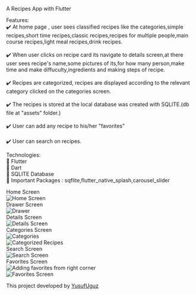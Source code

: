 A Recipes App with Flutter<br />

Features:<br />
:heavy_check_mark: At home page , user sees classified recipes like the categories,simple recipes,short time recipes,classic recipes,recipes for multiple people,main course recipes,light meal recipes,drink recipes.<br />
<br />
:heavy_check_mark: When user clicks on recipe card its navigate to details screen,at there user sees recipe's name,some pictures of its,for how many person,make time and make diffuculty,ingredients and making steps of recipe.<br />
<br />
:heavy_check_mark: Recipes are categorized, recipes are displayed according to the relevant category clicked on the categories screen.<br />
<br />
:heavy_check_mark: The recipes is stored at the local database was created with SQLITE.(db file at "assets" folder.)<br />
<br />
:heavy_check_mark: User can add any recipe to his/her "favorites"<br />
<br />
:heavy_check_mark: User can search on recipes.<br />

Technologies:<br />
:pushpin: Flutter<br />
:pushpin: Dart<br />
:pushpin: SQLITE Database<br />
:pushpin: Important Packages : sqflite,flutter_native_splash,carousel_slider<br />

Home Screen<br />
![Home Screen](./1.png)<br />
Drawer Screen<br />
![Drawer](./3.png)<br />
Details Screen<br />
![Details Screen](./6.png)<br />
Categories Screen<br />
![Categories](./4.png)<br />
![Categorized Recipes](./8.png)<br />
Search Screen<br />
![Search Screen](./5.png)<br />
Favorites Screen<br />
![Adding favorites from right corner](./2.png)<br />
![Favorites Screen](./7.png)<br />


This project developed by [YusufUguz](https://github.com/YusufUguz)<br />

